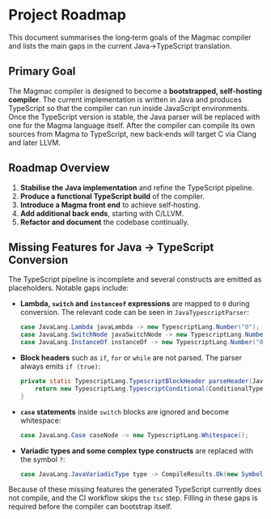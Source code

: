 # Project Roadmap

This document summarises the long‑term goals of the Magmac compiler and lists the main gaps in the current Java→TypeScript translation.

## Primary Goal

The Magmac compiler is designed to become a **bootstrapped, self‑hosting compiler**. The current implementation is written in Java and produces TypeScript so that the compiler can run inside JavaScript environments. Once the TypeScript version is stable, the Java parser will be replaced with one for the Magma language itself. After the compiler can compile its own sources from Magma to TypeScript, new back‑ends will target C via Clang and later LLVM.

## Roadmap Overview

1. **Stabilise the Java implementation** and refine the TypeScript pipeline.
2. **Produce a functional TypeScript build** of the compiler.
3. **Introduce a Magma front end** to achieve self‑hosting.
4. **Add additional back ends**, starting with C/LLVM.
5. **Refactor and document** the codebase continually.

## Missing Features for Java → TypeScript Conversion

The TypeScript pipeline is incomplete and several constructs are emitted as placeholders. Notable gaps include:

- **Lambda, `switch` and `instanceof` expressions** are mapped to `0` during conversion. The relevant code can be seen in `JavaTypescriptParser`:
  ```java
  case JavaLang.Lambda javaLambda -> new TypescriptLang.Number("0");
  case JavaLang.SwitchNode javaSwitchNode -> new TypescriptLang.Number("0");
  case JavaLang.InstanceOf instanceOf -> new TypescriptLang.Number("0");
  ```
- **Block headers** such as `if`, `for` or `while` are not parsed. The parser always emits `if (true)`:
  ```java
  private static TypescriptLang.TypescriptBlockHeader parseHeader(JavaLang.BlockHeader header) {
      return new TypescriptLang.TypescriptConditional(ConditionalType.If, new Symbol("true"));
  }
  ```
- **`case` statements** inside `switch` blocks are ignored and become whitespace:
  ```java
  case JavaLang.Case caseNode -> new TypescriptLang.Whitespace();
  ```
- **Variadic types and some complex type constructs** are replaced with the symbol `?`:
  ```java
  case JavaLang.JavaVariadicType type -> CompileResults.Ok(new Symbol("?"));
  ```

Because of these missing features the generated TypeScript currently does not compile, and the CI workflow skips the `tsc` step. Filling in these gaps is required before the compiler can bootstrap itself.
